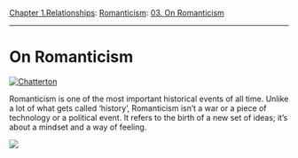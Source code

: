 [Chapter 1.Relationships](https://www.theschooloflife.com/thebookoflife/category/relationships/): [Romanticism](https://www.theschooloflife.com/thebookoflife/category/relationships/romanticism/): [03. On Romanticism](https://www.theschooloflife.com/thebookoflife/on-romanticism/)

* * *

# On Romanticism

[![Chatterton](https://www.theschooloflife.com/thebookoflife/wp-content/uploads/2015/02/Chatterton.jpg)](http://www.thebookoflife.org/wp-content/uploads/2015/02/Chatterton.jpg)

Romanticism is one of the most important historical events of all time. Unlike a lot of what gets called ‘history’, Romanticism isn’t a war or a piece of technology or a political event. It refers to the birth of a new set of ideas; it’s about a mindset and a way of feeling.

[![](https://img.youtube.com/vi/OiRWBI0JTYQ/0.jpg)](https://www.youtube.com/embed/OiRWBI0JTYQ '')
